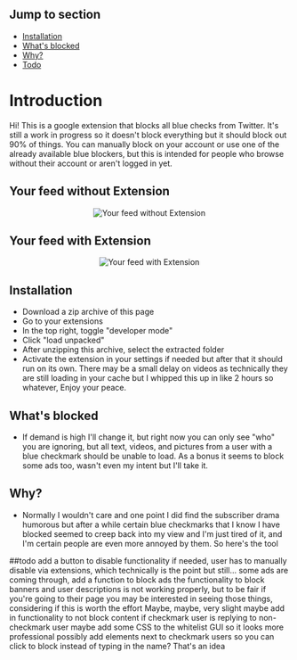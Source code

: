 ## Jump to section
- [Installation](#installation)
- [What's blocked](#whats-blocked)
- [Why?](#why)
- [Todo](#Todo)

# Introduction

Hi! This is a google extension that blocks all blue checks from Twitter. It's still a work in progress so it doesn't block everything but it should block out 90% of things. You can manually block on your account or use one of the already available blue blockers, but this is intended for people who browse without their account or aren't logged in yet.

## Your feed without Extension
<p align="center">
  <img src="https://user-images.githubusercontent.com/44739551/235334809-0f171b82-4bc2-4263-826a-45630c3b8632.png" alt="Your feed without Extension" />
</p>

## Your feed with Extension
<p align="center">
  <img src="https://user-images.githubusercontent.com/44739551/235334811-e56511e1-5e08-4d42-b7b2-31cf7cf7804f.png" alt="Your feed with Extension" />
</p>

## Installation
* Download a zip archive of this page
* Go to your extensions
* In the top right, toggle "developer mode"
* Click "load unpacked"
* After unzipping this archive, select the extracted folder
* Activate the extension in your settings if needed but after that it should run on its own. There may be a small delay on videos as technically they are still loading in your cache but I whipped this up in like 2 hours so whatever, Enjoy your peace.

## What's blocked
* If demand is high I'll change it, but right now you can only see "who" you are ignoring, but all text, videos, and pictures from a user with a blue checkmark should be unable to load. As a bonus it seems to block some ads too, wasn't even my intent but I'll take it.

## Why?
* Normally I wouldn't care and one point I did find the subscriber drama humorous but after a while certain blue checkmarks that I know I have blocked seemed to creep back into my view and I'm just tired of it, and I'm certain people are even more annoyed by them. So here's the tool

##todo
add a button to disable functionality if needed, user has to manually disable via extensions, which technically is the point but still...
some ads are coming through, add a function to block ads
the functionality to block banners and user descriptions is not working properly, but to be fair if you're going to their page you may be interested in seeing those things, considering if this is worth the effort
Maybe, maybe, very slight maybe add in functionality to not block content if checkmark user is replying to non-checkmark user
maybe add some CSS to the whitelist GUI so it looks more professional
possibly add elements next to checkmark users so you can click to block instead of typing in the name? That's an idea
